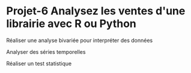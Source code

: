 # Projet-6 Analysez les ventes d'une librairie avec R ou Python

Réaliser une analyse bivariée pour interpréter des données

Analyser des séries temporelles

Réaliser un test statistique
